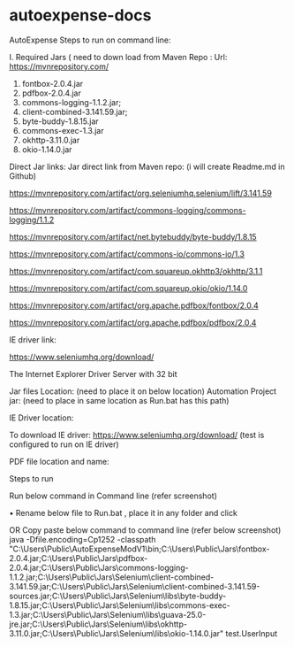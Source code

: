 # autoexpense-docs
AutoExpense
Steps to run on command line:


I.	Required Jars ( need to down load from Maven Repo : 
Url: https://mvnrepository.com/
1.	fontbox-2.0.4.jar
2.	pdfbox-2.0.4.jar
3.	commons-logging-1.1.2.jar;
4.	client-combined-3.141.59.jar;
5.	byte-buddy-1.8.15.jar
6.	commons-exec-1.3.jar
7.	okhttp-3.11.0.jar
8.	okio-1.14.0.jar

Direct Jar links:
Jar direct link from Maven repo: (i will create Readme.md in Github)

https://mvnrepository.com/artifact/org.seleniumhq.selenium/lift/3.141.59

https://mvnrepository.com/artifact/commons-logging/commons-logging/1.1.2

https://mvnrepository.com/artifact/net.bytebuddy/byte-buddy/1.8.15

https://mvnrepository.com/artifact/commons-io/commons-io/1.3


https://mvnrepository.com/artifact/com.squareup.okhttp3/okhttp/3.1.1


https://mvnrepository.com/artifact/com.squareup.okio/okio/1.14.0


https://mvnrepository.com/artifact/org.apache.pdfbox/fontbox/2.0.4

https://mvnrepository.com/artifact/org.apache.pdfbox/pdfbox/2.0.4

IE driver link:

https://www.seleniumhq.org/download/ 

The Internet Explorer Driver Server with 32 bit



Jar files Location: (need to place it on below location)
Automation Project jar: (need to place in same location as Run.bat has this path)
 
 


 
 




IE Driver location:

To download IE driver: https://www.seleniumhq.org/download/     (test is configured to run on IE driver)

 
PDF file location and name:
 




Steps to run

Run below command in Command line (refer screenshot)

•	Rename below file to Run.bat , place it in any folder and click

 

OR
Copy paste below command to command line (refer below screenshot)
java -Dfile.encoding=Cp1252 -classpath "C:\Users\Public\AutoExpenseModV1\bin;C:\Users\Public\Jars\fontbox-2.0.4.jar;C:\Users\Public\Jars\pdfbox-2.0.4.jar;C:\Users\Public\Jars\commons-logging-1.1.2.jar;C:\Users\Public\Jars\Selenium\client-combined-3.141.59.jar;C:\Users\Public\Jars\Selenium\client-combined-3.141.59-sources.jar;C:\Users\Public\Jars\Selenium\libs\byte-buddy-1.8.15.jar;C:\Users\Public\Jars\Selenium\libs\commons-exec-1.3.jar;C:\Users\Public\Jars\Selenium\libs\guava-25.0-jre.jar;C:\Users\Public\Jars\Selenium\libs\okhttp-3.11.0.jar;C:\Users\Public\Jars\Selenium\libs\okio-1.14.0.jar" test.UserInput
 




